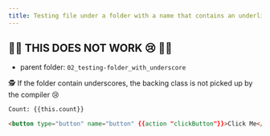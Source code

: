 ```yaml
---
title: Testing file under a folder with a name that contains an underline
---
```


## 🚨🚨 THIS DOES NOT WORK 😢 🚨🚨

- parent folder: `02_testing-folder_with_underscore`

🕵️ If the folder contain underscores, the backing class is not picked up by the compiler 😢

```html
Count: {{this.count}}

<button type="button" name="button" {{action "clickButton"}}>Click Me</button>
```
